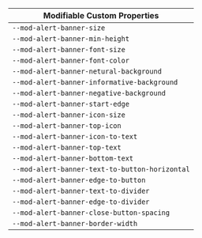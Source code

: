 | Modifiable Custom Properties |
| --- |
|`--mod-alert-banner-size`|
|`--mod-alert-banner-min-height`|
|`--mod-alert-banner-font-size`|
|`--mod-alert-banner-font-color`|
|`--mod-alert-banner-netural-background`|
|`--mod-alert-banner-informative-background`|
|`--mod-alert-banner-negative-background`|
|`--mod-alert-banner-start-edge`|
|`--mod-alert-banner-icon-size`|
|`--mod-alert-banner-top-icon`|
|`--mod-alert-banner-icon-to-text`|
|`--mod-alert-banner-top-text`|
|`--mod-alert-banner-bottom-text`|
|`--mod-alert-banner-text-to-button-horizontal`|
|`--mod-alert-banner-edge-to-button`|
|`--mod-alert-banner-text-to-divider`|
|`--mod-alert-banner-edge-to-divider`|
|`--mod-alert-banner-close-button-spacing`|
|`--mod-alert-banner-border-width`|